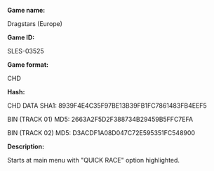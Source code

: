 **Game name:**

Dragstars (Europe)

**Game ID:**

SLES-03525

**Game format:**

CHD

**Hash:**

CHD DATA SHA1: 8939F4E4C35F97BE13B39FB1FC7861483FB4EEF5

BIN (TRACK 01) MD5: 2663A2F5D2F388734B29459B5FFC7EFA

BIN (TRACK 02) MD5: D3ACDF1A08D047C72E595351FC548900

**Description:**

Starts at main menu with "QUICK RACE" option highlighted.